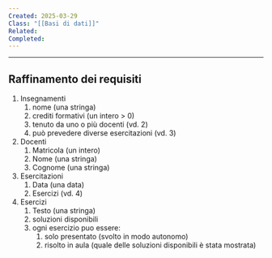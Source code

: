```yaml
---
Created: 2025-03-29
Class: "[[Basi di dati]]"
Related: 
Completed:
---
```

---
## Raffinamento dei requisiti
1. Insegnamenti
	1. nome (una stringa)
	2. crediti formativi (un intero > 0)
	3. tenuto da uno o più docenti (vd. 2)
	4. può prevedere diverse esercitazioni (vd. 3)
2. Docenti
	1. Matricola (un intero)
	2. Nome (una stringa)
	3. Cognome (una stringa)
3. Esercitazioni
	1. Data (una data)
	2. Esercizi (vd. 4)
4. Esercizi
	1. Testo (una stringa)
	2. soluzioni disponibili 
	3. ogni esercizio puo essere:
		1. solo presentato (svolto in modo autonomo)
		2. risolto in aula (quale delle soluzioni disponibili è stata mostrata)